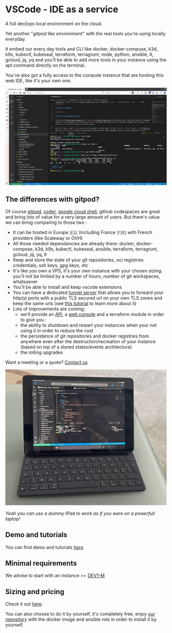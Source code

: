 # VSCode - IDE as a service

A full dev|ops local environment on the cloud.

Yet another "_gitpod like environment_" with the real tools you're using locally everyday. 

It embed our every day tools and CLI like docker, docker-compose, k3d, k9s, kubectl, kubeseal, terraform, terragrunt, node, python, ansible, lt, gcloud, jq, yq and you'll be able to add more tools in your instance using the apt command directly on the terminal.

You've also got a fully access to the compute instance that are hosting this web IDE, like it's your own one.

![code](./img/code.png)

## The differences with gitpod?

Of course [gitpod](https://www.gitpod.io), [coder](https://coder.com), [google cloud shell](https://cloud.google.com/shell), github codespaces are great and bring lots of value for a very large amount of users. But there's value we can bring comparing to those two :

* It can be hosted in Europe 🇪🇺 (including France 🇫🇷) with French providers (like Scaleway or OVH)
* All those needed dependancies are already there: docker, docker-compose, k3d, k9s, kubectl, kubeseal, ansible, terraform, terragrunt, gcloud, jq, yq, lt
* Keep and store the state of your git repositories, oci registries credentials, ssh keys, gpg keys, etc
* It's like you own a VPS, it's your own instance with your chosen sizing: you'll not be limited by a number of hours, number of git workspaces, whatsoever 
* You'll be able to install and keep vscode extensions
* You can have a dedicated [tunnel server](./localtunnel.md) that allows you to forward your http(s) ports with a public TLS secured url on your own TLS zones and keep the same urls (see [this tutorial](./tutorials/localtunnel.md) to learn more about it)
* Lots of improvements are coming:  
  * we'll provide an [API](https://cloud-api.comwork.io), a [web console](https://cloud.comwork.io) and a terraform module in order to give you : 
  * the ability to shutdown and restart your instances when your not using it in order to reduce the cost
  * the persistence of git repositories and docker registries from anywhere even after the destruction/recreation of your instance (based on top of a stored states/events architecture)
  * the rolling upgrades

Want a meeting or a quote? [Contact us](./subscription.md)

![ipad](./img/ipad-code.jpeg)

_Yeah you can use a dummy IPad to work as if you were on a powerfull laptop!_

## Demo and tutorials

You can find demo and tutorials [here](./tutorials/code/README.md)

## Minimal requirements

We advise to start with an instance >= [DEV1-M](./sizing_pricing.md)

## Sizing and pricing

Check it out [here](./sizing_pricing.md).

You can also choose to do it by yourself, it's completely free, enjoy [our repository](https://gitlab.comwork.io/oss/ansible-iac/code-server) with the docker image and ansible role in order to install it by yourself.

